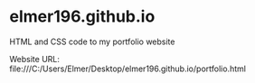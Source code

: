 # elmer196.github.io

HTML and CSS code to my portfolio website

Website URL: file:///C:/Users/Elmer/Desktop/elmer196.github.io/portfolio.html
